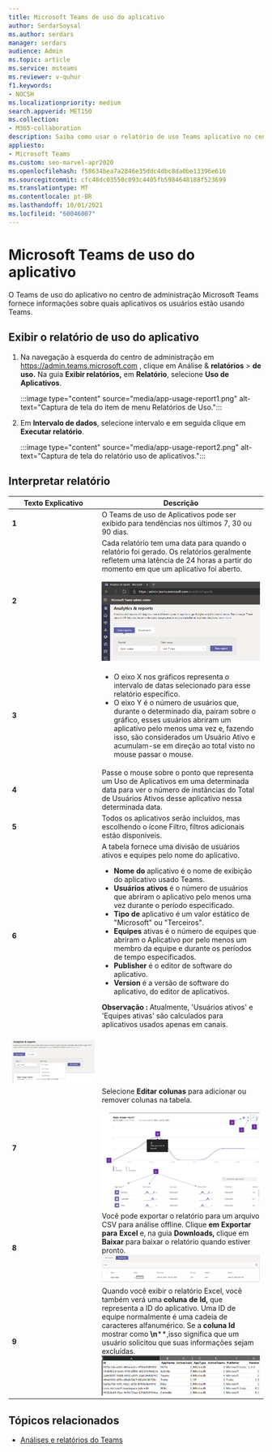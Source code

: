 ```yaml
---
title: Microsoft Teams de uso do aplicativo
author: SerdarSoysal
ms.author: serdars
manager: serdars
audience: Admin
ms.topic: article
ms.service: msteams
ms.reviewer: v-quhur
f1.keywords:
- NOCSH
ms.localizationpriority: medium
search.appverid: MET150
ms.collection:
- M365-collaboration
description: Saiba como usar o relatório de uso Teams aplicativo no centro de administração Microsoft Teams de usuário.
appliesto:
- Microsoft Teams
ms.custom: seo-marvel-apr2020
ms.openlocfilehash: f58634bea7a2846e35ddc4dbc8da0be13396e616
ms.sourcegitcommit: cfc48dc03550c093c4405fb5984648188f523699
ms.translationtype: MT
ms.contentlocale: pt-BR
ms.lasthandoff: 10/01/2021
ms.locfileid: "60046007"
---
```

# <a name="microsoft-teams-app-usage-report"></a>Microsoft Teams de uso do aplicativo

O Teams de uso do aplicativo no centro de administração Microsoft Teams fornece informações sobre quais aplicativos os usuários estão usando Teams.  

## <a name="view-the-app-usage-report"></a>Exibir o relatório de uso do aplicativo

1.  Na navegação à esquerda do centro de administração em <https://admin.teams.microsoft.com> , clique em Análise & **relatórios** \> **de uso.** Na guia **Exibir relatórios,** em **Relatório**, selecione **Uso de Aplicativos**.

     :::image type="content" source="media/app-usage-report1.png" alt-text="Captura de tela do item de menu Relatórios de Uso.":::

2.  Em **Intervalo de dados**, selecione intervalo e em seguida clique em **Executar relatório**.

      :::image type="content" source="media/app-usage-report2.png" alt-text="Captura de tela do relatório uso de aplicativos.":::

## <a name="interpret-the-report"></a>Interpretar relatório

|Texto Explicativo |Descrição  |
|--------|-------------|
|**1**   |O Teams de uso de Aplicativos pode ser exibido para tendências nos últimos 7, 30 ou 90 dias. |
|**2**   |Cada relatório tem uma data para quando o relatório foi gerado. Os relatórios geralmente refletem uma latência de 24 horas a partir do momento em que um aplicativo foi aberto. <br><br>![Captura de tela do relatório uso de aplicativos mostrando intervalos de datas.](media/app-usage-report3.png)|
|**3**    | <ul><li>O eixo X nos gráficos representa o intervalo de datas selecionado para esse relatório específico.</li><li>O eixo Y é o número de usuários que, durante o determinado dia, pairam sobre o gráfico, esses usuários abriram um aplicativo pelo menos uma vez e, fazendo isso, são considerados um Usuário Ativo e acumulam-se em direção ao total visto no mouse passar o mouse.</li></ul>|
|**4**   |Passe o mouse sobre o ponto que representa um Uso de Aplicativos em uma determinada data para ver o número de instâncias do Total de Usuários Ativos desse aplicativo nessa determinada data.  |
|**5**   |Todos os aplicativos serão incluídos, mas escolhendo o ícone Filtro, filtros adicionais estão disponíveis.  |
|**6**   |A tabela fornece uma divisão de usuários ativos e equipes pelo nome do aplicativo.<br><ul><li>**Nome do** aplicativo é o nome de exibição do aplicativo usado Teams.</li><li>**Usuários ativos** é o número de usuários que abriram o aplicativo pelo menos uma vez durante o período especificado.</li><li>**Tipo de** aplicativo é um valor estático de "Microsoft" ou "Terceiros".</li><li>**Equipes** ativas é o número de equipes que abriram o Aplicativo por pelo menos um membro da equipe e durante os períodos de tempo especificados.</li><li>**Publisher** é o editor de software do aplicativo.</li><li>**Version** é a versão de software do aplicativo, do editor de aplicativos.</li></ul><b> Observação :</b> Atualmente, 'Usuários ativos' e 'Equipes ativas' são calculados para aplicativos usados apenas em canais.     
<br>![Captura de tela de um relatório de uso de aplicativos.](media/app-usage-report4.png)|
|**7**  |Selecione **Editar colunas** para adicionar ou remover colunas na tabela.<br><br>![Captura de tela da página Editar colunas.](media/app-usage-report5.png)  |
|**8**  |Você pode exportar o relatório para um arquivo CSV para análise offline. Clique **em Exportar para Excel** e, na guia **Downloads,** clique em **Baixar** para baixar o relatório quando estiver pronto.<br>![Captura de tela da página Downloads.](media/app-usage-report7.png)  |
|**9**   |Quando você exibir o relatório Excel, você também verá uma **coluna de Id,** que representa a ID do aplicativo. Uma ID de equipe normalmente é uma cadeia de caracteres alfanumérico. Se a **coluna Id** mostrar como **\n****,isso significa que um usuário solicitou que suas informações sejam excluídas.<br>![Captura de tela do relatório Excel baixado.](media/app-usage-report8.png)  |

## <a name="related-topics"></a>Tópicos relacionados

- [Análises e relatórios do Teams](teams-reporting-reference.md)
